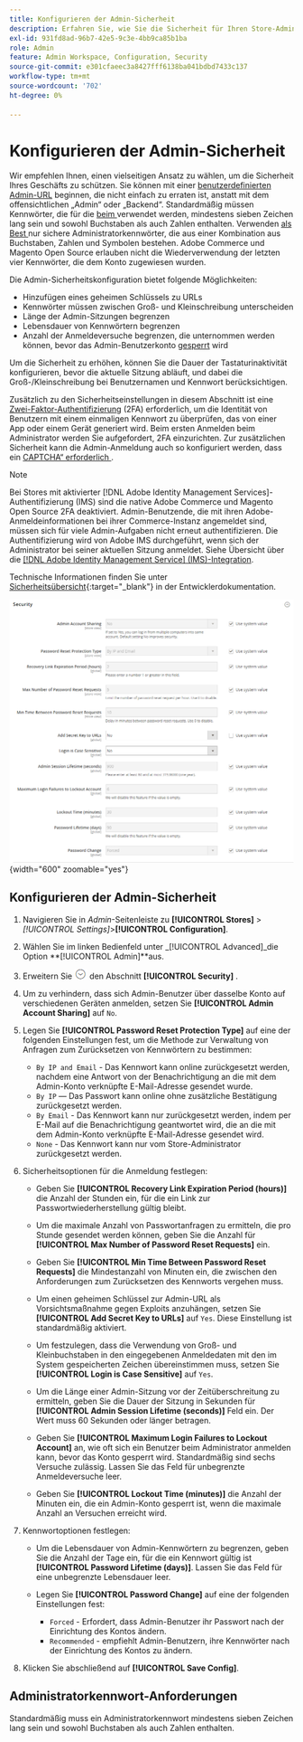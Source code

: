 ```yaml
---
title: Konfigurieren der Admin-Sicherheit
description: Erfahren Sie, wie Sie die Sicherheit für Ihren Store-Administrator konfigurieren.
exl-id: 931fd8ad-96b7-42e5-9c3e-4bb9ca85b1ba
role: Admin
feature: Admin Workspace, Configuration, Security
source-git-commit: e301cfaeec3a8427fff6138ba041bdbd7433c137
workflow-type: tm+mt
source-wordcount: '702'
ht-degree: 0%

---
```


# Konfigurieren der Admin-Sicherheit

Wir empfehlen Ihnen, einen vielseitigen Ansatz zu wählen, um die Sicherheit Ihres Geschäfts zu schützen. Sie können mit einer [benutzerdefinierten Admin-URL](../stores-purchase/store-urls.md#use-a-custom-admin-url) beginnen, die nicht einfach zu erraten ist, anstatt mit dem offensichtlichen „Admin“ oder „Backend“. Standardmäßig müssen Kennwörter, die für die [ beim ](../getting-started/admin-signin.md) verwendet werden, mindestens sieben Zeichen lang sein und sowohl Buchstaben als auch Zahlen enthalten. Verwenden [ als Best ](https://experienceleague.adobe.com/docs/commerce-operations/implementation-playbook/best-practices/launch/security-best-practices.html) nur sichere Administratorkennwörter, die aus einer Kombination aus Buchstaben, Zahlen und Symbolen bestehen. Adobe Commerce und Magento Open Source erlauben nicht die Wiederverwendung der letzten vier Kennwörter, die dem Konto zugewiesen wurden.

Die Admin-Sicherheitskonfiguration bietet folgende Möglichkeiten:

- Hinzufügen eines geheimen Schlüssels zu URLs
- Kennwörter müssen zwischen Groß- und Kleinschreibung unterscheiden
- Länge der Admin-Sitzungen begrenzen
- Lebensdauer von Kennwörtern begrenzen
- Anzahl der Anmeldeversuche begrenzen, die unternommen werden können, bevor das Admin-Benutzerkonto [gesperrt](permissions-users-all.md#locked-users) wird

Um die Sicherheit zu erhöhen, können Sie die Dauer der Tastaturinaktivität konfigurieren, bevor die aktuelle Sitzung abläuft, und dabei die Groß-/Kleinschreibung bei Benutzernamen und Kennwort berücksichtigen.

Zusätzlich zu den Sicherheitseinstellungen in diesem Abschnitt ist eine [Zwei-Faktor-Authentifizierung](security-two-factor-authentication.md) (2FA) erforderlich, um die Identität von Benutzern mit einem einmaligen Kennwort zu überprüfen, das von einer App oder einem Gerät generiert wird. Beim ersten Anmelden beim Administrator werden Sie aufgefordert, 2FA einzurichten. Zur zusätzlichen Sicherheit kann die Admin-Anmeldung auch so konfiguriert werden, dass ein [CAPTCHA“ erforderlich ](security-captcha.md).

>[!NOTE]
>
>Bei Stores mit aktivierter [!DNL Adobe Identity Management Services]-Authentifizierung (IMS) sind die native Adobe Commerce und Magento Open Source 2FA deaktiviert. Admin-Benutzende, die mit ihren Adobe-Anmeldeinformationen bei ihrer Commerce-Instanz angemeldet sind, müssen sich für viele Admin-Aufgaben nicht erneut authentifizieren. Die Authentifizierung wird von Adobe IMS durchgeführt, wenn sich der Administrator bei seiner aktuellen Sitzung anmeldet. Siehe Übersicht über die [[!DNL Adobe Identity Management Service] (IMS)-Integration](../getting-started/adobe-ims-integration-overview.md).

Technische Informationen finden Sie unter [Sicherheitsübersicht](https://developer.adobe.com/commerce/php/architecture/basics/security/){:target="_blank"} in der Entwicklerdokumentation.

![Admin-Sicherheit](../configuration-reference/advanced/assets/admin-security.png){width="600" zoomable="yes"}

## Konfigurieren der Admin-Sicherheit

1. Navigieren Sie in _Admin_-Seitenleiste zu **[!UICONTROL Stores]** > _[!UICONTROL Settings]_>**[!UICONTROL Configuration]**.

1. Wählen Sie im linken Bedienfeld unter _[!UICONTROL Advanced]_die Option **[!UICONTROL Admin]**aus.

1. Erweitern Sie ![Erweiterungsauswahl](../assets/icon-display-expand.png) den Abschnitt **[!UICONTROL Security]** .

1. Um zu verhindern, dass sich Admin-Benutzer über dasselbe Konto auf verschiedenen Geräten anmelden, setzen Sie **[!UICONTROL Admin Account Sharing]** auf `No`.

1. Legen Sie **[!UICONTROL Password Reset Protection Type]** auf eine der folgenden Einstellungen fest, um die Methode zur Verwaltung von Anfragen zum Zurücksetzen von Kennwörtern zu bestimmen:

   - `By IP and Email` - Das Kennwort kann online zurückgesetzt werden, nachdem eine Antwort von der Benachrichtigung an die mit dem Admin-Konto verknüpfte E-Mail-Adresse gesendet wurde.
   - `By IP` — Das Passwort kann online ohne zusätzliche Bestätigung zurückgesetzt werden.
   - `By Email` - Das Kennwort kann nur zurückgesetzt werden, indem per E-Mail auf die Benachrichtigung geantwortet wird, die an die mit dem Admin-Konto verknüpfte E-Mail-Adresse gesendet wird.
   - `None` - Das Kennwort kann nur vom Store-Administrator zurückgesetzt werden.

1. Sicherheitsoptionen für die Anmeldung festlegen:

   - Geben Sie **[!UICONTROL Recovery Link Expiration Period (hours)]** die Anzahl der Stunden ein, für die ein Link zur Passwortwiederherstellung gültig bleibt.

   - Um die maximale Anzahl von Passwortanfragen zu ermitteln, die pro Stunde gesendet werden können, geben Sie die Anzahl für **[!UICONTROL Max Number of Password Reset Requests]** ein.

   - Geben Sie **[!UICONTROL Min Time Between Password Reset Requests]** die Mindestanzahl von Minuten ein, die zwischen den Anforderungen zum Zurücksetzen des Kennworts vergehen muss.

   - Um einen geheimen Schlüssel zur Admin-URL als Vorsichtsmaßnahme gegen Exploits anzuhängen, setzen Sie **[!UICONTROL Add Secret Key to URLs]** auf `Yes`. Diese Einstellung ist standardmäßig aktiviert.

   - Um festzulegen, dass die Verwendung von Groß- und Kleinbuchstaben in den eingegebenen Anmeldedaten mit den im System gespeicherten Zeichen übereinstimmen muss, setzen Sie **[!UICONTROL Login is Case Sensitive]** auf `Yes`.

   - Um die Länge einer Admin-Sitzung vor der Zeitüberschreitung zu ermitteln, geben Sie die Dauer der Sitzung in Sekunden für **[!UICONTROL Admin Session Lifetime (seconds)]** Feld ein. Der Wert muss 60 Sekunden oder länger betragen.

   - Geben Sie **[!UICONTROL Maximum Login Failures to Lockout Account]** an, wie oft sich ein Benutzer beim Administrator anmelden kann, bevor das Konto gesperrt wird. Standardmäßig sind sechs Versuche zulässig. Lassen Sie das Feld für unbegrenzte Anmeldeversuche leer.

   - Geben Sie **[!UICONTROL Lockout Time (minutes)]** die Anzahl der Minuten ein, die ein Admin-Konto gesperrt ist, wenn die maximale Anzahl an Versuchen erreicht wird.

1. Kennwortoptionen festlegen:

   - Um die Lebensdauer von Admin-Kennwörtern zu begrenzen, geben Sie die Anzahl der Tage ein, für die ein Kennwort gültig ist **[!UICONTROL Password Lifetime (days)]**. Lassen Sie das Feld für eine unbegrenzte Lebensdauer leer.

   - Legen Sie **[!UICONTROL Password Change]** auf eine der folgenden Einstellungen fest:

      - `Forced` - Erfordert, dass Admin-Benutzer ihr Passwort nach der Einrichtung des Kontos ändern.
      - `Recommended` - empfiehlt Admin-Benutzern, ihre Kennwörter nach der Einrichtung des Kontos zu ändern.

1. Klicken Sie abschließend auf **[!UICONTROL Save Config]**.

## Administratorkennwort-Anforderungen

Standardmäßig muss ein Administratorkennwort mindestens sieben Zeichen lang sein und sowohl Buchstaben als auch Zahlen enthalten.
